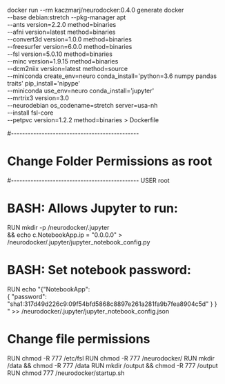 docker run --rm kaczmarj/neurodocker:0.4.0 generate docker \
    --base debian:stretch --pkg-manager apt \
    --ants version=2.2.0 method=binaries \
    --afni version=latest method=binaries \
    --convert3d version=1.0.0 method=binaries \
    --freesurfer version=6.0.0 method=binaries \
    --fsl version=5.0.10 method=binaries \
    --minc version=1.9.15 method=binaries \
    --dcm2niix version=latest method=source \
    --miniconda create_env=neuro conda_install='python=3.6 numpy pandas traits' pip_install='nipype' \
    --miniconda use_env=neuro conda_install='jupyter' \
    --mrtrix3 version=3.0 \
    --neurodebian os_codename=stretch server=usa-nh \
  	--install fsl-core \
  	--petpvc version=1.2.2 method=binaries > Dockerfile

#----------------------------------------------
# Change Folder Permissions as root
#----------------------------------------------
USER root

# BASH: Allows Jupyter to run:
RUN mkdir -p /neurodocker/.jupyter \
    && echo c.NotebookApp.ip = \"0.0.0.0\" > /neurodocker/.jupyter/jupyter_notebook_config.py

# BASH: Set notebook password:
RUN echo "{\"NotebookApp\": \
    { \"password\": \"sha1:317d49d226c9:09f54bfd5868c8897e261a281fa9b7fea8904c5d\" } } \
    " >> /neurodocker/.jupyter/jupyter_notebook_config.json

# Change file permissions
RUN chmod -R 777 /etc/fsl
RUN chmod -R 777 /neurodocker/
RUN mkdir /data && chmod -R 777 /data
RUN mkdir /output && chmod -R 777 /output
RUN chmod 777 /neurodocker/startup.sh
